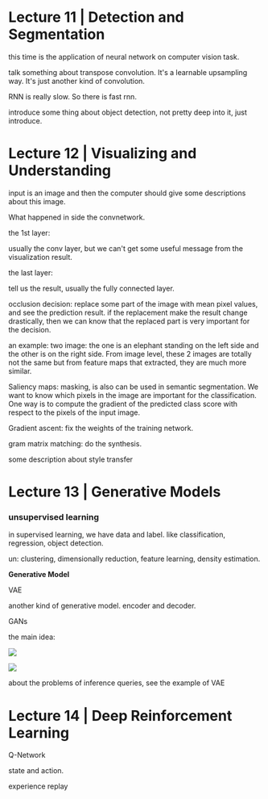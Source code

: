 # Lecture 11 | Detection and Segmentation

this time is the application of neural network on computer vision task.

talk something about transpose convolution. It's a learnable upsampling way. It's just another kind of convolution. 

RNN is really slow. So there is fast rnn. 

introduce some thing about object detection, not pretty deep into it, just introduce.

# Lecture 12 | Visualizing and Understanding

input is an image and then the computer should give some descriptions about this image.

What happened in side the convnetwork.

the 1st layer: 

usually the conv layer, but we can't get some useful message from the visualization result.

the last layer:

  tell us the result, usually the fully connected layer. 

occlusion decision: replace some part of the image with mean pixel values, and see the prediction result. if the replacement make the result change drastically, then we can know that the replaced part is very important for the decision.

an example: two image: the one is an elephant standing on the left side and the other is on the right side. From image level, these 2 images are totally not the same but from feature maps that extracted, they are much more similar.

Saliency maps: masking, is also can be used in semantic segmentation. We want to know which pixels in the image are important for the classification. One way is to compute the gradient of the predicted class score with respect to the pixels of the input image. 

Gradient ascent: fix the weights of the training network. 

gram matrix matching: do the synthesis.

some description about style transfer

# Lecture 13 | Generative Models

### unsupervised learning

in supervised learning, we have data and label. like classification, regression, object detection.

un: clustering, dimensionally reduction, feature learning, density estimation.

**Generative Model**

VAE

another kind of generative model. encoder and decoder. 

GANs

the main idea:

![](https://i.loli.net/2021/05/18/MSqpTOKtwuoBXgI.png)

![](https://i.loli.net/2021/05/18/XwyxBGimYtDUvQL.png)

about the problems of inference queries, see the example of VAE

# Lecture 14 | Deep Reinforcement Learning

Q-Network

state and action.

experience replay

